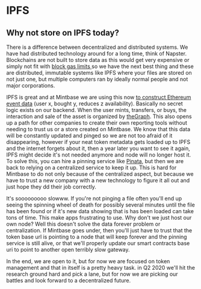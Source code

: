 # IPFS

## Why not store on IPFS today?

There is a  difference between decentralized and distributed systems. We have had distributed technology around for a long time, think of Napster. Blockchains are not built to store data as this would get very expensive or simply not fit with [block gas limits ](https://hudsonjameson.com/2017-06-27-accounts-transactions-gas-ethereum/)so we have the next best thing and these are distributed, immutable systems like IPFS where your files are stored on not just one, but multiple computers ran by ideally  normal people and not major corporations. 

IPFS is great and at Mintbase we are using this now [to construct Ethereum event data](https://thegraph.com/explorer/subgraph/nategeier/mintbase) \(user x, bought y, reduces z availability\). Basically no secret logic exists on our backend. When the user mints, transfers, or buys, the interaction and sale of the asset is organized by [theGraph](https://thegraph.com/explorer/subgraph/nategeier/mintbase). This also opens up a path for other companies to create their own reporting tools without needing to trust us or a store created on Mintbase. We know that this data will be constantly updated and pinged so we are not too afraid of it disappearing, however if your neat token metadata gets loaded up to IPFS and the internet forgets about it, then a year later you want to see it again, IPFS might decide it's not needed anymore and node will no longer host it. To solve this, you can hire a pinning service like [Pinata](https://pinata.cloud/), but then we are back to relying on a centralized service to keep it up. This is hard for Mintbase to do not only because of the centralized aspect, but because we have to trust a new company with a new technology to figure it all out and just hope they dd their job correctly.

It's sooooooooo slowww. If you're not pinging a file often you'll end up seeing the spinning wheel of death for possibly several minutes until the file has been found or if it's new data showing that is has been loaded can take tons of time. This make apps frustrating to use. Why don't we just host our own node? Well this doesn't solve the data forever problem or centralization. If Mintbase goes under, then you'll just have to trust that the token base url is pointing to a node that will keep forever and the pinning service is still alive, or that we'll properly update our smart contracts base uri to point to another open terribly slow gateway.

In the end, we are open to it, but for now we are focused on token management and that in itself is a pretty heavy task. in Q2 2020 we'll hit the research ground hard and pick a lane, but for now we are picking our battles and look forward to a decentralized future.

